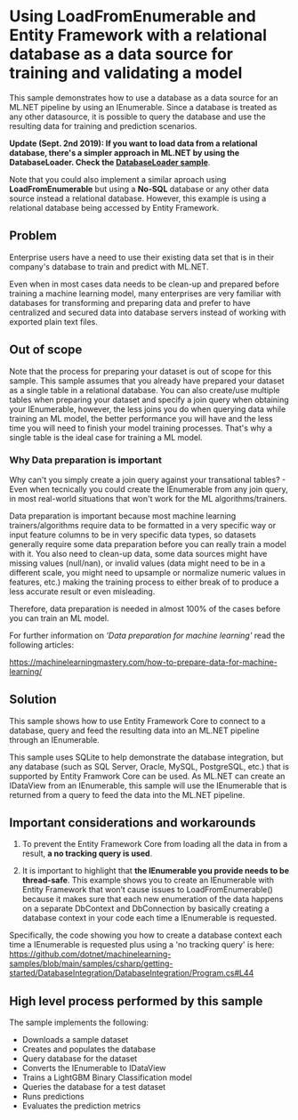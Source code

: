 # Using LoadFromEnumerable and Entity Framework with a relational database as a data source for training and validating a model
This sample demonstrates how to use a database as a data source for an ML.NET pipeline by using an IEnumerable. Since a database is treated as any other datasource, it is possible to query the database and use the resulting data for training and prediction scenarios.

**Update (Sept. 2nd 2019): If you want to load data from a relational database, there's a simpler approach in ML.NET by using the DatabaseLoader. Check the [DatabaseLoader sample](/samples/csharp/getting-started/DatabaseLoader)**.

Note that you could also implement a similar aproach using **LoadFromEnumerable** but using a **No-SQL** database or any other data source instead a relational database. However, this example is using a relational database being accessed by Entity Framework.

## Problem
Enterprise users have a need to use their existing data set that is in their company's database to train and predict with ML.NET.

Even when in most cases data needs to be clean-up and prepared before training a machine learning model, many enterprises are very familiar with databases for transforming and preparing data and prefer to have centralized and secured data into database servers instead of working with exported plain text files.

## Out of scope

Note that the process for preparing your dataset is out of scope for this sample. This sample assumes that you already have prepared your dataset as a single table in a relational database. You can also create/use multiple tables when preparing your dataset and specify a join query when obtaining your IEnumerable, however, the less joins you do when querying data while training an ML model, the better performance you will have and the less time you will need to finish your model training processes. That's why a single table is the ideal case for training a ML model.

### Why Data preparation is important

Why can't you simply create a join query against your transational tables? - Even when tecnically you could create the IEnumerable from any join query, in most real-world situations that won't work for the ML algorithms/trainers.

Data preparation is important because most machine learning trainers/algorithms require data to be formatted in a very specific way or input feature columns to be in very specific data types, so datasets generally require some data preparation before you can really train a model with it. You also need to clean-up data, some data sources might have missing values (null/nan), or invalid values (data might need to be in a different scale, you might need to upsample or normalize numeric values in features, etc.) making the training process to either break of to produce a less accurate result or even misleading.

Therefore, data preparation is needed in almost 100% of the cases before you can train an ML model.

For further information on *'Data preparation for machine learning'* read the following articles:

https://machinelearningmastery.com/how-to-prepare-data-for-machine-learning/

## Solution

This sample shows how to use Entity Framework Core to connect to a database, query and feed the resulting data into an ML.NET pipeline through an IEnumerable.

This sample uses SQLite to help demonstrate the database integration, but any database (such as SQL Server, Oracle, MySQL, PostgreSQL, etc.) that is supported by Entity Framwork Core can be used. As ML.NET can create an IDataView from an IEnumerable, this sample will use the IEnumerable that is returned from a query to feed the data into the ML.NET pipeline.

## Important considerations and workarounds

1. To prevent the Entity Framework Core from loading all the data in from a result, **a no tracking query is used**.

2. It is important to highlight that **the IEnumerable you provide needs to be thread-safe**. This example shows you to create an IEnumerable with Entity Framework that won’t cause issues to LoadFromEnumerable() because it makes sure that each new enumeration of the data happens on a separate DbContext and DbConnection by basically creating a database context in your code each time a IEnumerable is requested.

Specifically, the code showing you how to create a database context each time a IEnumerable is requested plus using a 'no tracking query' is here: https://github.com/dotnet/machinelearning-samples/blob/main/samples/csharp/getting-started/DatabaseIntegration/DatabaseIntegration/Program.cs#L44

## High level process performed by this sample

The sample implements the following:

- Downloads a sample dataset
- Creates and populates the database
- Query database for the dataset
- Converts the IEnumerable to IDataView
- Trains a LightGBM Binary Classification model
- Queries the database for a test dataset
- Runs predictions
- Evaluates the prediction metrics
